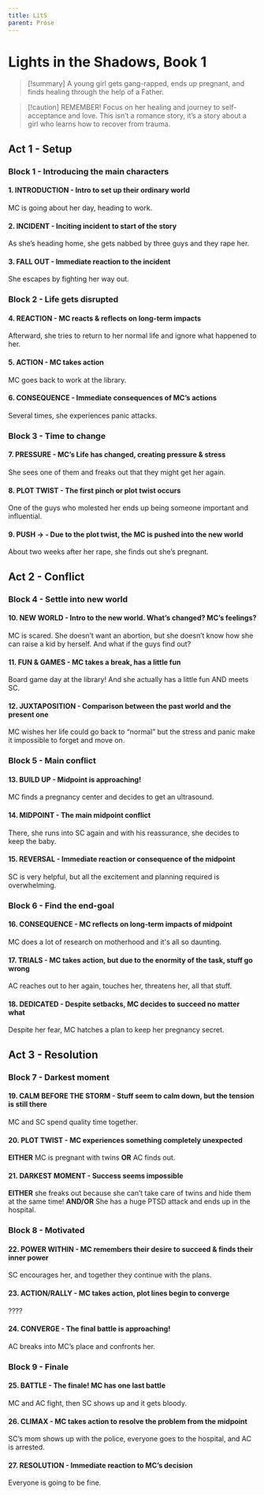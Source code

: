 ```yaml
---
title: LitS
parent: Prose
---
```

# Lights in the Shadows, Book 1

> [!summary]
> A young girl gets gang-rapped, ends up pregnant, and finds healing through the help of a Father.

> [!caution] REMEMBER!
> Focus on her healing and journey to self-acceptance and love. This isn’t a romance story, it’s a story about a girl who learns how to recover from trauma.

## Act 1 - Setup

### Block 1 - Introducing the main characters

#### 1. INTRODUCTION - Intro to set up their ordinary world

MC is going about her day, heading to work.

#### 2. INCIDENT - Inciting incident to start of the story

As she’s heading home, she gets nabbed by three guys and they rape her.

#### 3. FALL OUT - Immediate reaction to the incident

She escapes by fighting her way out.

### Block 2 - Life gets disrupted

#### 4. REACTION - MC reacts & reflects on long-term impacts

Afterward, she tries to return to her normal life and ignore what happened to her.

#### 5. ACTION - MC takes action

MC goes back to work at the library.

#### 6. CONSEQUENCE - Immediate consequences of MC’s actions

Several times, she experiences panic attacks.

### Block 3 - Time to change

#### 7. PRESSURE - MC’s Life has changed, creating pressure & stress

She sees one of them and freaks out that they might get her again.

#### 8. PLOT TWIST - The first pinch or plot twist occurs

One of the guys who molested her ends up being someone important and influential.

#### 9. PUSH → - Due to the plot twist, the MC is pushed into the new world

About two weeks after her rape, she finds out she’s pregnant.

## Act 2 - Conflict

### Block 4 - Settle into new world

#### 10. NEW WORLD - Intro to the new world. What’s changed? MC’s feelings?

MC is scared. She doesn’t want an abortion, but she doesn’t know how she can raise a kid by herself. And what if the guys find out?

#### 11. FUN & GAMES - MC takes a break, has a little fun

Board game day at the library! And she actually has a little fun AND meets SC.

#### 12. JUXTAPOSITION - Comparison between the past world and the present one

MC wishes her life could go back to “normal” but the stress and panic make it impossible to forget and move on.

### Block 5 - Main conflict

#### 13. BUILD UP - Midpoint is approaching!

MC finds a pregnancy center and decides to get an ultrasound.

#### 14. MIDPOINT - The main midpoint conflict

There, she runs into SC again and with his reassurance, she decides to keep the baby.

#### 15. REVERSAL - Immediate reaction or consequence of the midpoint

SC is very helpful, but all the excitement and planning required is overwhelming.

### Block 6 - Find the end-goal

#### 16. CONSEQUENCE - MC reflects on long-term impacts of midpoint

MC does a lot of research on motherhood and it's all so daunting.

#### 17. TRIALS - MC takes action, but due to the enormity of the task, stuff go wrong

AC reaches out to her again, touches her, threatens her, all that stuff.

#### 18. DEDICATED - Despite setbacks, MC decides to succeed no matter what

Despite her fear, MC hatches a plan to keep her pregnancy secret.

## Act 3 - Resolution

### Block 7 - Darkest moment

#### 19. CALM BEFORE THE STORM - Stuff seem to calm down, but the tension is still there

MC and SC spend quality time together.

#### 20. PLOT TWIST - MC experiences something completely unexpected

**EITHER** MC is pregnant with twins **OR** AC finds out.

#### 21. DARKEST MOMENT - Success seems impossible

**EITHER** she freaks out because she can’t take care of twins and hide them at the same time! **AND/OR** She has a huge PTSD attack and ends up in the hospital.

### Block 8 - Motivated

#### 22. POWER WITHIN - MC remembers their desire to succeed & finds their inner power

SC encourages her, and together they continue with the plans.

#### 23. ACTION/RALLY - MC takes action, plot lines begin to converge

????

#### 24. CONVERGE - The final battle is approaching!

AC breaks into MC’s place and confronts her.

### Block 9 - Finale

#### 25. BATTLE - The finale! MC has one last battle

MC and AC fight, then SC shows up and it gets bloody.

#### 26. CLIMAX - MC takes action to resolve the problem from the midpoint

SC’s mom shows up with the police, everyone goes to the hospital, and AC is arrested.

#### 27. RESOLUTION - Immediate reaction to MC’s decision

Everyone is going to be fine.
